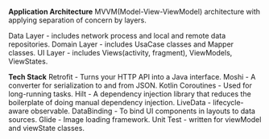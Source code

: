 **Application Architecture**
MVVM(Model-View-ViewModel) architecture with applying separation of concern by layers.

Data Layer - includes network process and local and remote data repositories. 
Domain Layer - includes UsaCase classes and Mapper classes.
UI Layer - includes Views(activity, fragment), ViewModels, ViewStates.

**Tech Stack**
Retrofit - Turns your HTTP API into a Java interface.
Moshi - A converter for serialization to and from JSON.
Kotlin Coroutines - Used for long-running tasks.
Hilt - A dependency injection library that reduces the boilerplate of doing manual dependency injection.
LiveData - lifecycle-aware observable.
DataBinding - To bind UI components in layouts to data sources.
Glide - Image loading framework.
Unit Test - written for viewModel and viewState classes.
